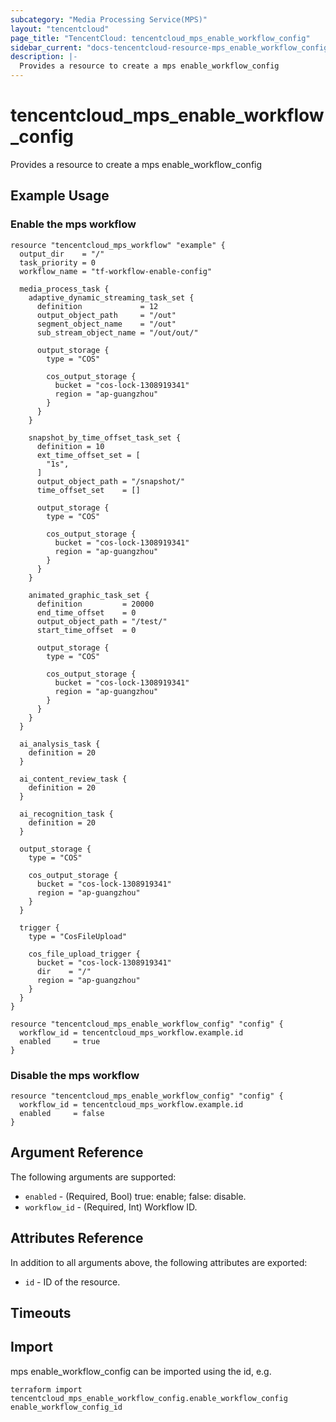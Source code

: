 ```yaml
---
subcategory: "Media Processing Service(MPS)"
layout: "tencentcloud"
page_title: "TencentCloud: tencentcloud_mps_enable_workflow_config"
sidebar_current: "docs-tencentcloud-resource-mps_enable_workflow_config"
description: |-
  Provides a resource to create a mps enable_workflow_config
---
```


# tencentcloud_mps_enable_workflow_config

Provides a resource to create a mps enable_workflow_config

## Example Usage

### Enable the mps workflow

```hcl
resource "tencentcloud_mps_workflow" "example" {
  output_dir    = "/"
  task_priority = 0
  workflow_name = "tf-workflow-enable-config"

  media_process_task {
    adaptive_dynamic_streaming_task_set {
      definition             = 12
      output_object_path     = "/out"
      segment_object_name    = "/out"
      sub_stream_object_name = "/out/out/"

      output_storage {
        type = "COS"

        cos_output_storage {
          bucket = "cos-lock-1308919341"
          region = "ap-guangzhou"
        }
      }
    }

    snapshot_by_time_offset_task_set {
      definition = 10
      ext_time_offset_set = [
        "1s",
      ]
      output_object_path = "/snapshot/"
      time_offset_set    = []

      output_storage {
        type = "COS"

        cos_output_storage {
          bucket = "cos-lock-1308919341"
          region = "ap-guangzhou"
        }
      }
    }

    animated_graphic_task_set {
      definition         = 20000
      end_time_offset    = 0
      output_object_path = "/test/"
      start_time_offset  = 0

      output_storage {
        type = "COS"

        cos_output_storage {
          bucket = "cos-lock-1308919341"
          region = "ap-guangzhou"
        }
      }
    }
  }

  ai_analysis_task {
    definition = 20
  }

  ai_content_review_task {
    definition = 20
  }

  ai_recognition_task {
    definition = 20
  }

  output_storage {
    type = "COS"

    cos_output_storage {
      bucket = "cos-lock-1308919341"
      region = "ap-guangzhou"
    }
  }

  trigger {
    type = "CosFileUpload"

    cos_file_upload_trigger {
      bucket = "cos-lock-1308919341"
      dir    = "/"
      region = "ap-guangzhou"
    }
  }
}

resource "tencentcloud_mps_enable_workflow_config" "config" {
  workflow_id = tencentcloud_mps_workflow.example.id
  enabled     = true
}
```

### Disable the mps workflow

```hcl
resource "tencentcloud_mps_enable_workflow_config" "config" {
  workflow_id = tencentcloud_mps_workflow.example.id
  enabled     = false
}
```

## Argument Reference

The following arguments are supported:

* `enabled` - (Required, Bool) true: enable; false: disable.
* `workflow_id` - (Required, Int) Workflow ID.

## Attributes Reference

In addition to all arguments above, the following attributes are exported:

* `id` - ID of the resource.



## Timeouts

<no value>


## Import

mps enable_workflow_config can be imported using the id, e.g.

```
terraform import tencentcloud_mps_enable_workflow_config.enable_workflow_config enable_workflow_config_id
```

